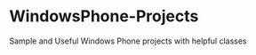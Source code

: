 WindowsPhone-Projects
=====================

Sample and Useful Windows Phone projects with helpful classes
